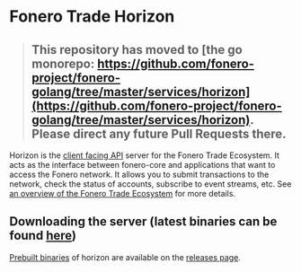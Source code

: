 # Fonero Trade Horizon

> ## This repository has moved to [the go monorepo: https://github.com/fonero-project/fonero-golang/tree/master/services/horizon](https://github.com/fonero-project/fonero-golang/tree/master/services/horizon). Please direct any future Pull Requests there.

Horizon is the [client facing API](https://github.com/fonero-project/fonero-golang/tree/master/services/horizon/docs) server for the Fonero Trade Ecosystem.  It acts as the interface between fonero-core and applications that want to access the Fonero network. It allows you to submit transactions to the network, check the status of accounts, subscribe to event streams, etc. See [an overview of the Fonero Trade Ecosystem](https://www.fonero.org/developers/guides/get-started/) for more details.

## Downloading the server (latest binaries can be found [here](https://github.com/fonero-project/fonero-golang/releases))
[Prebuilt binaries](https://github.com/fonero-project/fonero-horizon/releases) of horizon are available on the 
[releases page](https://github.com/fonero-project/fonero-horizon/releases).
